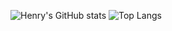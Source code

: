 <!--
### Hi there 👋

**quantum-booty/quantum-booty** is a ✨ _special_ ✨ repository because its `README.md` (this file) appears on your GitHub profile.

Here are some ideas to get you started:

- 🔭 I’m currently working on ...
- 🌱 I’m currently learning ...
- 👯 I’m looking to collaborate on ...
- 🤔 I’m looking for help with ...
- 💬 Ask me about ...
- 📫 How to reach me: ...
- 😄 Pronouns: ...
- ⚡ Fun fact: ...
-->
![Henry's GitHub stats](https://github-readme-stats.vercel.app/api?username=quantum-booty&count_private=true&theme=tokyonight)
![Top Langs](https://github-readme-stats.vercel.app/api/top-langs/?username=quantum-booty&theme=vue-dark)
